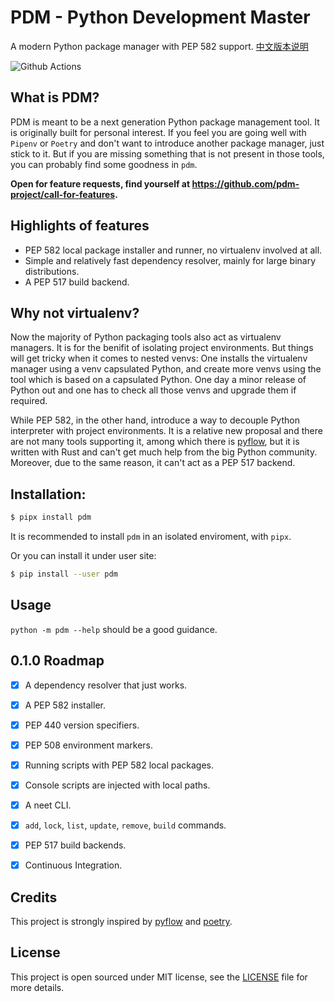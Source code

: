 # PDM - Python Development Master

A modern Python package manager with PEP 582 support. [中文版本说明](README_zh.md)

![Github Actions](https://github.com/pdm-project/pdm/workflows/Tests/badge.svg)

## What is PDM?

PDM is meant to be a next generation Python package management tool.
It is originally built for personal interest. If you feel you are going well
with `Pipenv` or `Poetry` and don't want to introduce another package manager,
just stick to it. But if you are missing something that is not present in those tools,
you can probably find some goodness in `pdm`.

**Open for feature requests, find yourself at https://github.com/pdm-project/call-for-features.**

## Highlights of features
* PEP 582 local package installer and runner, no virtualenv involved at all.
* Simple and relatively fast dependency resolver, mainly for large binary distributions.
* A PEP 517 build backend.

## Why not virtualenv?
Now the majority of Python packaging tools also act as virtualenv managers. It is for the benifit
of isolating project environments. But things will get tricky when it comes to nested venvs: One
installs the virtualenv manager using a venv capsulated Python, and create more venvs using the tool
which is based on a capsulated Python. One day a minor release of Python out and one has to check
all those venvs and upgrade them if required.

While PEP 582, in the other hand, introduce a way to decouple Python interpreter with project
environments. It is a relative new proposal and there are not many tools supporting it, among which
there is [pyflow], but it is written with Rust and can't get much help from the big Python community.
Moreover, due to the same reason, it can't act as a PEP 517 backend.

## Installation:

```bash
$ pipx install pdm
```
It is recommended to install `pdm` in an isolated enviroment, with `pipx`.

Or you can install it under user site:

```bash
$ pip install --user pdm
```

## Usage

`python -m pdm --help` should be a good guidance.

## 0.1.0 Roadmap

- [x] A dependency resolver that just works.
- [x] A PEP 582 installer.
- [x] PEP 440 version specifiers.
- [x] PEP 508 environment markers.
- [x] Running scripts with PEP 582 local packages.
- [x] Console scripts are injected with local paths.
- [x] A neet CLI.
- [x] `add`, `lock`, `list`, `update`, `remove`, `build` commands.
- [x] PEP 517 build backends.
- [x] Continuous Integration.


## Credits

This project is strongly inspired by [pyflow] and [poetry].

[pyflow]: https://github.com/David-OConnor/pyflow
[poetry]: https://github.com/python-poetry/poetry


## License
This project is open sourced under MIT license, see the [LICENSE](LICENSE) file for more details.

